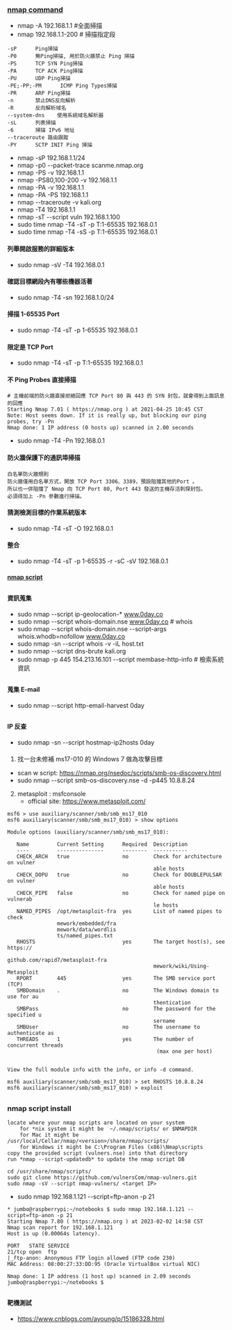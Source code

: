 ### [nmap command](https://hack543.com/nmap-tutorial/)
* nmap -A 192.168.1.1   #全面掃描
* nmap 192.168.1.1-200  # 掃描指定段
```
-sP      Ping掃描
-P0      無Ping掃描, 用於防火牆禁止 Ping 掃描
-PS      TCP SYN Ping掃描
-PA      TCP ACK Ping掃描
-PU      UDP Ping掃描
-PE;-PP;-PM      ICMP Ping Types掃描
-PR      ARP Ping掃描
-n       禁止DNS反向解析
-R       反向解析域名
--system-dns    使用系統域名解析器
-sL      列表掃描
-6       掃描 IPv6 地址
--traceroute 路由跟蹤
-PY      SCTP INIT Ping 掃描
```
* nmap -sP 192.168.1.1/24
* nmap -p0 --packet-trace scanme.nmap.org
* nmap -PS -v 192.168.1.1
* nmap -PS80,100-200 -v 192.168.1.1
* nmap -PA -v 192.168.1.1
* nmap -PA -PS 192.168.1.1
* nmap --traceroute -v kali.org
* nmap -T4 192.168.1.1
* nmap -sT --script vuln 192.168.1.100
* sudo time nmap -T4 -sT -p T:1-65535 192.168.0.1
* sudo time nmap -T4 -sS -p T:1-65535 192.168.0.1
#### 列舉開啟服務的詳細版本
* sudo  nmap -sV -T4 192.168.0.1
#### 確認目標網段內有哪些機器活著
* sudo nmap -T4 -sn 192.168.1.0/24 
#### 掃描 1-65535 Port
* sudo  nmap -T4 -sT -p 1-65535 192.168.0.1
#### 限定是 TCP Port
* sudo nmap -T4 -sT -p T:1-65535 192.168.0.1
####  不 Ping Probes 直接掃描
```
# 主機前端的防火牆直接拒絕回應 TCP Port 80 與 443 的 SYN 封包，就會得到上面訊息的回應
Starting Nmap 7.01 ( https://nmap.org ) at 2021-04-25 10:45 CST
Note: Host seems down. If it is really up, but blocking our ping probes, try -Pn
Nmap done: 1 IP address (0 hosts up) scanned in 2.00 seconds
```
* sudo nmap -T4 -Pn 192.168.0.1 
#### 防火牆保護下的通訊埠掃描
```
白名單防火牆規則
防火牆僅用白名單方式，開放 TCP Port 3306、3389，預設阻擋其他的Port 。
所以也一併阻擋了 Nmap 向 TCP Port 80, Port 443 發送的主機存活刺探封包。
必須得加上 -Pn 參數進行掃描。
```
#### 猜測檢測目標的作業系統版本
* sudo nmap -T4 -sT -O 192.168.0.1
#### 整合
* sudo  nmap -T4 -sT -p 1-65535 -r -sC -sV 192.168.0.1
#### [nmap script](https://www.tecmint.com/use-nmap-script-engine-nse-scripts-in-linux/)
##
#### 資訊蒐集
* sudo nmap --script ip-geolocation-* www.0day.co
* sudo nmap --script whois-domain.nse www.0day.co     # whois
* sudo nmap --script whois-domain.nse --script-args whois.whodb=nofollow www.0day.co
* sudo nmap -sn --script whois -v -iL host.txt
* sudo nmap --script dns-brute kali.org
* sudo nmap -p 445 154.213.16.101 --script membase-http-info        # 檢索系統資訊
##
#### 蒐集 E-mail
* sudo nmap --script http-email-harvest 0day
##
#### IP 反查
* sudo nmap -sn --script hostmap-ip2hosts 0day
####
1. 找一台未修補 ms17-010 的 Windows 7 做為攻擊目標
* scan w script: https://nmap.org/nsedoc/scripts/smb-os-discovery.html
* sudo nmap --script smb-os-discovery.nse -d -p445 10.8.8.24
2. metasploit : msfconsole
    * official site: https://www.metasploit.com/
```
msf6 > use auxiliary/scanner/smb/smb_ms17_010
msf6 auxiliary(scanner/smb/smb_ms17_010) > show options

Module options (auxiliary/scanner/smb/smb_ms17_010):

   Name         Current Setting      Required  Description
   ----         ---------------      --------  -----------
   CHECK_ARCH   true                 no        Check for architecture on vulner
                                               able hosts
   CHECK_DOPU   true                 no        Check for DOUBLEPULSAR on vulner
                                               able hosts
   CHECK_PIPE   false                no        Check for named pipe on vulnerab
                                               le hosts
   NAMED_PIPES  /opt/metasploit-fra  yes       List of named pipes to check
                mework/embedded/fra
                mework/data/wordlis
                ts/named_pipes.txt
   RHOSTS                            yes       The target host(s), see https://
                                               github.com/rapid7/metasploit-fra
                                               mework/wiki/Using-Metasploit
   RPORT        445                  yes       The SMB service port (TCP)
   SMBDomain    .                    no        The Windows domain to use for au
                                               thentication
   SMBPass                           no        The password for the specified u
                                               sername
   SMBUser                           no        The username to authenticate as
   THREADS      1                    yes       The number of concurrent threads
                                                (max one per host)


View the full module info with the info, or info -d command.

msf6 auxiliary(scanner/smb/smb_ms17_010) > set RHOSTS 10.8.8.24
msf6 auxiliary(scanner/smb/smb_ms17_010) > exploit
```
##
### nmap script install
```
locate where your nmap scripts are located on your system
    for *nix system it might be  ~/.nmap/scripts/ or $NMAPDIR
    for Mac it might be /usr/local/Cellar/nmap/<version>/share/nmap/scripts/
    for Windows it might be C:\Program Files (x86)\Nmap\scripts
copy the provided script (vulners.nse) into that directory
run *nmap --script-updatedb* to update the nmap script DB 
```
```
cd /usr/share/nmap/scripts/
sudo git clone https://github.com/vulnersCom/nmap-vulners.git
sudo nmap -sV --script nmap-vulners/ <target IP>
```
* sudo nmap 192.168.1.121 --script=ftp-anon -p 21
```
* jumbo@raspberrypi:~/notebooks $ sudo nmap 192.168.1.121 --script=ftp-anon -p 21
Starting Nmap 7.80 ( https://nmap.org ) at 2023-02-02 14:58 CST
Nmap scan report for 192.168.1.121
Host is up (0.00064s latency).

PORT   STATE SERVICE
21/tcp open  ftp
|_ftp-anon: Anonymous FTP login allowed (FTP code 230)
MAC Address: 08:00:27:33:DD:95 (Oracle VirtualBox virtual NIC)

Nmap done: 1 IP address (1 host up) scanned in 2.09 seconds
jumbo@raspberrypi:~/notebooks $ 
```
##
#### 靶機測試
* https://www.cnblogs.com/ayoung/p/15186328.html
